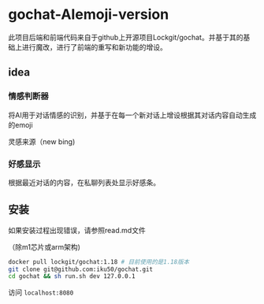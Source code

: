 # gochat-AIemoji-version

此项目后端和前端代码来自于github上开源项目Lockgit/gochat。并基于其的基础上进行魔改，进行了前端的重写和新功能的增设。

## idea

### 情感判断器

将AI用于对话情感的识别，并基于在每一个新对话上增设根据其对话内容自动生成的emoji

灵感来源（new bing)

### 好感显示

根据最近对话的内容，在私聊列表处显示好感条。

## 安装

如果安装过程出现错误，请参照read.md文件

（除m1芯片或arm架构)

```bash
docker pull lockgit/gochat:1.18 # 目前使用的是1.18版本
git clone git@github.com:iku50/gochat.git
cd gochat && sh run.sh dev 127.0.0.1
```

访问  `localhost:8080`
